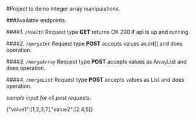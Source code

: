 #Project to demo integer array manipulations. 

###Available endpoints. 

####_1. `/health`_ 
    Request type **GET** returns OK 200 if api is up and running.
    
####_2. `/mergeInt`_ 
    Request type **POST** accepts values as int[] and does operation.
    
####_3. `/mergeArray`_
    Request type **POST** accepts values as ArrayList and does operation.
    
####_4. `/mergeList`_
    Request type **POST** accepts values as List<Integer> and does operation.


_sample input for all post requests._ 

{"value1":[1,2,3,7],"value2":[2,4,5]}